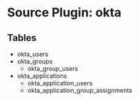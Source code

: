 # Source Plugin: okta
## Tables
- okta_users
- okta_groups
  - okta_group_users
- okta_applications
  - okta_application_users
  - okta_application_group_assignments